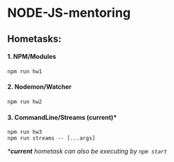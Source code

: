 # NODE-JS-mentoring

## **Hometasks:**
#### 1. NPM/Modules
```
npm run hw1
```
#### 2. Nodemon/Watcher
```
npm run hw2
```
#### 3. CommandLine/Streams (current)*
```
npm run hw3
npm run streams -- [...args]
```

*\***current** hometask can also be executing by `npm start`*